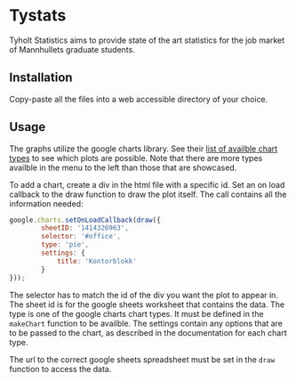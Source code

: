 # Tystats
Tyholt Statistics aims to provide state of the art statistics for the job market of Mannhullets graduate students.

## Installation
Copy-paste all the files into a web accessible directory of your choice.

## Usage
The graphs utilize the google charts library. See their 
[list of availble chart types](https://developers.google.com/chart/interactive/docs/gallery) 
to see which plots are possible. Note that there are more types availble in the menu to the left
than those that are showcased.

To add a chart, create a div in the html file with a specific id. Set an on load callback to the draw function to 
draw the plot itself. The call contains all the information needed:

```javascript
google.charts.setOnLoadCallback(draw({
        sheetID: '1414326963',
        selector: '#office',
        type: 'pie',
        settings: {
            title: 'Kontorblokk'
        }
}));
```

The selector has to match the id of the div you want the plot to appear in. The sheet id is for the google sheets worksheet
that contains the data. The type is one of the google charts chart types. It must be defined in the `makeChart` function to be
availble. The settings contain any options that are to be passed to the chart, as described in the documentation for
each chart type.

The url to the correct google sheets spreadsheet must be set in the `draw` function to access the data.
